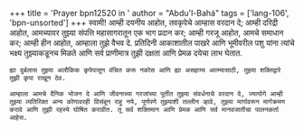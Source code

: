 +++
title = 'Prayer bpn12520 in '
author = "Abdu'l-Bahá"
tags = ['lang-106', 'bpn-unsorted']
+++
स्वामी! आम्ही दयनीय आहोत, तवकृपेचे आम्हास वरदान दे; आम्ही दरिद्री आहोत, आमच्यावर तुझ्या संपत्ति महासागरातून एक भाग प्रदान कर; आम्ही गरजू आहोत, आमचे समाधान कर; आम्ही हीन आहोत, आम्हाला तुझे वैभव दे. प्रतिदिनी आकाशातील पाखरे आणि भूमीवरील पशु यांना त्यांचे भक्ष्य तुझ्याकडूनच मिळते आणि सर्व प्राणीमात्र तुझी दक्षता आणि प्रेमळ दयेचा लाभ घेतात.

	ह्या दुर्बलास तुझ्या अलौकिक कृपेपासून वंचित करू नकोस आणि ह्या असहाय्य आत्म्यासाठी, तुझ्या शक्तिद्वारे तुझी कृपा राखून ठेव.

	आम्हाला आमचे दैनिक भोजन दे आणि जीवनाच्या गरजांच्या पूर्तीत तुझ्या संवर्धनाचे वरदान दे, ज्यायोगे आम्ही तुझ्या व्यतिरिक्त अन्य कोणावरही विसंबून राहू नये, पूर्णपणे तुझ्याशी तल्लीन व्हावे, तुझ्या मार्गावरून मार्गक्रमण करावे आणि तुझी रहस्ये घोषित करावीत. तू सर्व शक्तिमान आणि प्रेमळ आणि सर्व मानवजातीचा पालनकर्ता आहेस.
